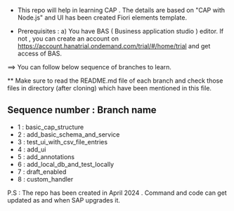 * This repo will help in learning CAP . The details are based on "CAP with Node.js" and UI has been created Fiori elements template.

* Prerequisites :
a) You have BAS ( Business application studio ) editor. If not , you can create an account on https://account.hanatrial.ondemand.com/trial/#/home/trial and get access of BAS.


==> You can follow below sequence of branches to learn.

** Make sure to read the README.md file of each branch and check those files in directory (after cloning) which have been mentioned in this file.

Sequence number : Branch name
------------------------------
* 1 : basic_cap_structure
* 2 : add_basic_schema_and_service
* 3 : test_ui_with_csv_file_entries
* 4 : add_ui
* 5 : add_annotations
* 6 : add_local_db_and_test_locally
* 7 : draft_enabled
* 8 : custom_handler



P.S : The repo has been created in April 2024 . Command and code can get updated as and when SAP upgrades it. 
